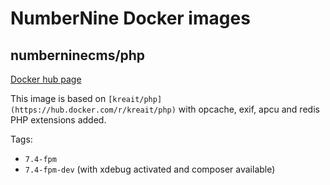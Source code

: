 # NumberNine Docker images

## numberninecms/php

[Docker hub page](https://hub.docker.com/r/numberninecms/php)

This image is based on `[kreait/php](https://hub.docker.com/r/kreait/php)` with opcache, exif, apcu and redis PHP extensions added.

Tags:

* `7.4-fpm`
* `7.4-fpm-dev` (with xdebug activated and composer available)
